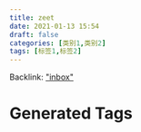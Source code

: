 ```yaml
---
title: zeet
date: 2021-01-13 15:54
draft: false
categories: [类别1,类别2]
tags: [标签1,标签2]
---
```


Backlink: ["inbox"](/inbox)




# Generated Tags

